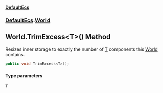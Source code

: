#### [DefaultEcs](DefaultEcs.md 'DefaultEcs')
### [DefaultEcs](DefaultEcs.md#DefaultEcs 'DefaultEcs').[World](World.md 'DefaultEcs.World')
## World.TrimExcess&lt;T&gt;() Method
Resizes inner storage to exactly the number of [T](World_TrimExcess_T_().md#DefaultEcs_World_TrimExcess_T_()_T 'DefaultEcs.World.TrimExcess&lt;T&gt;().T') components this [World](World.md 'DefaultEcs.World') contains.  
```csharp
public void TrimExcess<T>();
```
#### Type parameters
<a name='DefaultEcs_World_TrimExcess_T_()_T'></a>
`T`  
  
